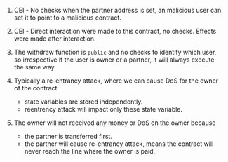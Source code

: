 1. CEI - No checks when the partner address is set, an malicious user can set it to point to a malicious contract.

2. CEI - Direct interaction were made to this contract, no checks. Effects were made after interaction.

3. The withdraw function is `public` and no checks to identify which user, so irrespective if the user is owner or a partner, it will always execute the same way.

3. Typically a re-entrancy attack, where we can cause DoS for the owner of the contract
    - state variables are stored independently.
    - reentrency attack will impact only these state variable.

4. The owner will not received any money or DoS on the owner because
    - the partner is transferred first.
    - the partner will cause re-entrancy attack, means the contract will never reach the line where the owner is paid.